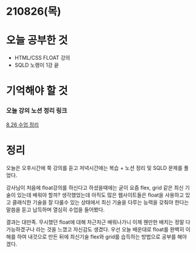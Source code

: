 # 210826(목)

# 오늘 공부한 것

- HTML/CSS FLOAT 강의
- SQLD 노랭이 1강 끝

# 기억해야 할 것

### 오늘 강의 노션 정리 링크

[8.26 수업 정리](https://www.notion.so/08-26-app-span-float-abae40f1a6074ce683be9236e575dc3c)

# 정리

오늘은 오후시간에 쭉 강의를 듣고 저녁시간에는 복습 + 노션 정리 및 SQLD 문제를 풀었다.

강사님이 처음에 float강의를 하신다고 하셨을때에는 굳이 요즘 flex, grid 같은 최신 기술이 있는데 배워야 할까? 생각했었는데 아직도 많은 웹사이트들은 float을 사용하고 있고 클래식한 기술을 잘 다룰수 있는 상태에서 최신 기술을 다루는 능력을 갖춰야 한다는 말씀을 듣고 납득하며 열심히 수업을 들어봤다.

결과는 대만족. 무시했던 float에 대해 차근차근 배워나가니 이제 웬만한 배치는 정말 다 가능하겠구나 라는 것을 느꼈고 자신감도 생겼다. 우선 오늘 배운대로 float를 완벽히 이해를 하여 내것으로 만든 뒤에 최신기술 flex와 grid를 습득하는 방법으로 공부를 해야겠다.
